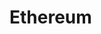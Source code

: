 # Ethereum

<iframe srcdoc='<!DOCTYPE html>
<html lang="fr">
<head>
    <meta charset="UTF-8">
    <meta name="viewport" content="width=device-width, initial-scale=1.0">
    <style>
        body {
            margin: 0;
            padding: 0;
            overflow: hidden;
        }
    </style>
    <script src="https://widgets.coingecko.com/gecko-coin-price-static-headline-widget.js"></script>
</head>
<body>
    <gecko-coin-price-static-headline-widget locale="fr" dark-mode="true" coin-ids="ethereum" initial-currency="usd"></gecko-coin-price-static-headline-widget>
</body>
</html>' 
style="border: none; width: 100%; height: 100%;"></iframe>
